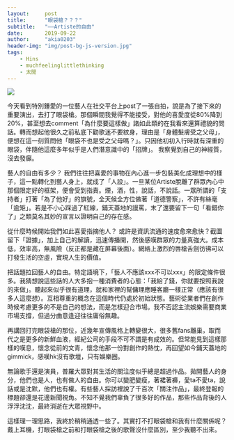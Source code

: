 ```yaml
---
layout:     post
title:      "眼袋槍？？？"
subtitle:   "——Artiste的自由"
date:       2019-09-22
author:     "akia0203"
header-img: "img/post-bg-js-version.jpg"
tags:
    - Hins
    - muchfeelinglittlethinking
    - 太閒
---
```


[![](http://img.youtube.com/vi/C0lwFLPiZEE/0.jpg)](http://www.youtube.com/watch?v=C0lwFLPiZEE "")

今天看到特別鍾愛的一位藝人在社交平台上post了一張自拍，說是為了接下來的重要演出，去打了眼袋槍。那個瞬間我覺得不能接受，對他的喜愛度從80%降到20%，甚至想去comment「為什麼要這樣做」諸如此類的在我看來還算禮貌的問話。轉而想起他很久之前私底下勸歌迷不要紋身，理由是「身體髮膚受之父母」，便想在這一刻質問他「眼袋不也是受之父母嗎？」。只因他初初入行時就有深重的眼袋，伴隨他這麼多年似乎是人們潛意識中的「招牌」。
我察覺到自己的神經質，沒去發癲。

藝人的自由有多少？
我們往往把喜愛的事物在內心進一步包裝美化成理想中的樣子，這一點轉化到藝人身上，就成了「人設」。一旦某位Artiste脫離了群眾內心中那個限定好的框架，便會受到指責。煙，酒，性，說話，不說話。一眾所謂的「支持者」打著「為了他好」的旗號，全天候全方位做著「道德警察」，不許有絲毫「逾矩」。若是不小心踩過了紅線，鋪天蓋地的謾罵，末了還要留下一句「看錯你了」之類莫名其妙的宣言以證明自己的存在感。

從什麼時候開始我們如此喜愛指摘他人？
或許是資訊流通的速度愈來愈快？截圖留下「證據」，加上自己的解讀，迅速傳播開，然後感嘆群眾的力量真強大。成本低，效率高，無風險（反正都是藏在屏幕後面）。網絡上激烈的唇槍舌劍彷彿可以打發生活的空虛，實現人生的價值。

把話題拉回藝人的自由。特定語境下，「藝人不應該xxx不可以xxx」的限定條件很多。我猜想說這些話的人大多抱一種消費者的心態：「我給了錢，你就要按照我說的來做」。聽起來似乎很有道理，就和家裡的幫傭理應睡客廳一樣正常（應該有很多人這麼想）。互相尊重的概念在這個時代仍處於初始狀態。藝術從業者們在創作時候考慮更多的不是自己的想法，而是怎樣迎合市場。我不否認主流娛樂需要商業市場支撐，但過分曲意逢迎往往庸俗無趣。

再講回打完眼袋槍的那位，近幾年宣傳風格上轉變很大，很多舊fans離巢，取而代之是更多的新鮮血液，經紀公司的手段不可不謂是有成效的。但常能見到這樣那樣的嘆息，懷念從前的文青，懷念他那一份對創作的熱忱，再回望如今鋪天蓋地的gimmick，感嘆hk沒有歌壇，只有娛樂圈。

無論歌手還是演員，普羅大眾對其生活的關注度似乎總是超過作品。拋開藝人的身分，他們也是人，也有做人的自由。你可以變肥變瘦，著裙著褲，愛ta不愛ta，說話或是沈默，他們也有權。有些藝人採訪裡說了千百次「關注作品」，最終登報的標題卻還是花邊新聞視角。不知不覺我們辜負了很多好的作品，那些作品背後的人浮浮沈沈，最終消逝在大眾視野中。

這樣理一理思路，我終於稍稍通透一些了。其實打不打眼袋槍和我有什麼關係呢？
戴上耳機，打眼袋槍之前和打眼袋槍之後的歌聲沒什麼區別，至少我聽不出來。
